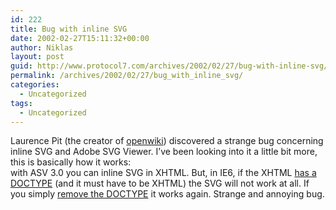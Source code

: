 ```yaml
---
id: 222
title: Bug with inline SVG
date: 2002-02-27T15:11:32+00:00
author: Niklas
layout: post
guid: http://www.protocol7.com/archives/2002/02/27/bug-with-inline-svg/
permalink: /archives/2002/02/27/bug_with_inline_svg/
categories:
  - Uncategorized
tags:
  - Uncategorized
---
```

<div class='microid-cc597091cc98f8ba6c8b6330aacadb7f77e42bef'>
  <p>
    Laurence Pit (the creator of <a href="http://www.openwiki.com">openwiki</a>) discovered a strange bug concerning inline SVG and Adobe SVG Viewer. I&#8217;ve been looking into it a little bit more, this is basically how it works:<br /> with ASV 3.0 you can inline SVG in XHTML. But, in IE6, if the XHTML <a href="svg/doctypeBug/with.html">has a DOCTYPE</a> (and it must have to be XHTML) the SVG will not work at all. If you simply <a href="svg/doctypeBug/without.html">remove the DOCTYPE</a> it works again. Strange and annoying bug.
  </p>
</div>